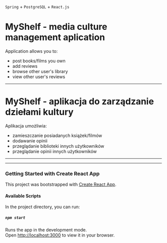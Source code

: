 `Spring` + `PostgreSQL` + `React.js`

# MyShelf - media culture management aplication

Application allows you to:
- post books/films you own
- add reviews
- browse other user's library
- view other user's reviews

***
# MyShelf - aplikacja do zarządzanie dziełami kultury

Aplikacja umożliwia:
- zamieszczanie posiadanych książek/filmów
- dodawanie opinii
- przeglądanie biblioteki innych użytkowników
- przeglądanie opinii innych użytkowników



***









***
### Getting Started with Create React App

This project was bootstrapped with [Create React App](https://github.com/facebook/create-react-app).

#### Available Scripts

In the project directory, you can run:

##### `npm start`

Runs the app in the development mode.\
Open [http://localhost:3000](http://localhost:3000) to view it in your browser.
